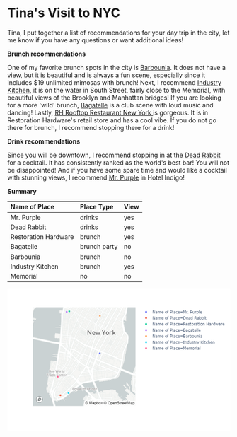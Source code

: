 # Tina's Visit to NYC

Tina, I put together a list of recommendations for your day trip in the city, let me know if you have any questions or want additional ideas!  

**Brunch recommendations**

One of my favorite brunch spots in the city is [Barbounia](https://barbounia.com/). It does not have a view, but it is beautiful and is always a fun scene, especially since it includes $19 unlimited mimosas with brunch! Next, I recommend [Industry Kitchen](https://www.industry-kitchen.com/), it is on the water in South Street, fairly close to the Memorial, with beautiful views of the Brooklyn and Manhattan bridges! If you are looking for a more 'wild' brunch, [Bagatelle](http://bagatellenyc.com/about/) is a club scene with loud music and dancing! Lastly, [RH Rooftop Restaurant New York
](https://www.restorationhardware.com/content/category.jsp?context=NewYork) is gorgeous. It is in Restoration Hardware's retail store and has a cool vibe. If you do not go there for brunch, I recommend stopping there for a drink!  

**Drink recommendations**

Since you will be downtown, I recommend stopping in at the [Dead Rabbit](https://www.deadrabbitnyc.com/) for a cocktail. It has consistently ranked as the world's best bar! You will not be disappointed! And if you have some spare time and would like a cocktail with stunning views, I recommend [Mr. Purple](https://www.mrpurplenyc.com) in Hotel Indigo!


**Summary**

| Name of Place        | Place Type   | View   |
|:---------------------|:-------------|:-------|
| Mr. Purple           | drinks       | yes    |
| Dead Rabbit          | drinks       | yes    |
| Restoration Hardware | brunch       | yes    |
| Bagatelle            | brunch party | no     |
| Barbounia            | brunch       | no     |
| Industry Kitchen     | brunch       | yes    |
| Memorial             | no           | no     |


![Map](/recommendations_map.png)

